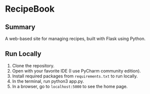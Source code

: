 # RecipeBook

## Summary

A web-based site for managing recipes, built with Flask using Python.

## Run Locally

1. Clone the repository.
2. Open with your favorite IDE (I use PyCharm community edition).
3. Install required packages from `requirements.txt` to run locally.
4. In the terminal, run python3 app.py.
5. In a browser, go to `localhost:5000` to see the home page.